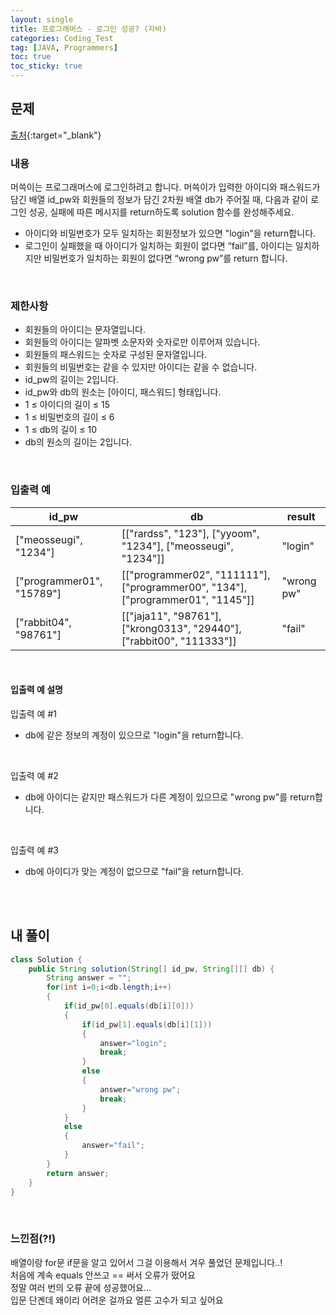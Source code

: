 ```yaml
---
layout: single
title: 프로그래머스 - 로그인 성공? (자바)
categories: Coding_Test
tag: [JAVA, Programmers]
toc: true
toc_sticky: true
---
```


## 문제
[출처](https://school.programmers.co.kr/learn/courses/30/lessons/120883){:target="_blank"}
### 내용
머쓱이는 프로그래머스에 로그인하려고 합니다. 머쓱이가 입력한 아이디와 패스워드가 담긴 배열 id_pw와 회원들의 정보가 담긴 2차원 배열 db가 주어질 때, 다음과 같이 로그인 성공, 실패에 따른 메시지를 return하도록 solution 함수를 완성해주세요.

 * 아이디와 비밀번호가 모두 일치하는 회원정보가 있으면 "login"을 return합니다.
 * 로그인이 실패했을 때 아이디가 일치하는 회원이 없다면 “fail”를, 아이디는 일치하지만 비밀번호가 일치하는 회원이 없다면 “wrong pw”를 return 합니다.
<br/>

### 제한사항
 * 회원들의 아이디는 문자열입니다.
 * 회원들의 아이디는 알파벳 소문자와 숫자로만 이루어져 있습니다.
 * 회원들의 패스워드는 숫자로 구성된 문자열입니다.
 * 회원들의 비밀번호는 같을 수 있지만 아이디는 같을 수 없습니다.
 * id_pw의 길이는 2입니다.
 * id_pw와 db의 원소는 [아이디, 패스워드] 형태입니다.
 * 1 ≤ 아이디의 길이 ≤ 15
 * 1 ≤ 비밀번호의 길이 ≤ 6
 * 1 ≤ db의 길이 ≤ 10
 * db의 원소의 길이는 2입니다.

<br/>

### 입출력 예

id_pw|db|result
---|---|---
["meosseugi", "1234"]|[["rardss", "123"], ["yyoom", "1234"], ["meosseugi", "1234"]]|"login"
["programmer01", "15789"]|[["programmer02", "111111"], ["programmer00", "134"], ["programmer01", "1145"]]|"wrong pw"
["rabbit04", "98761"]|[["jaja11", "98761"], ["krong0313", "29440"], ["rabbit00", "111333"]]|"fail"

<br/>

#### 입출력 예 설명
입출력 예 #1
 * db에 같은 정보의 계정이 있으므로 "login"을 return합니다.

<br/>
 
입출력 예 #2
 * db에 아이디는 같지만 패스워드가 다른 계정이 있으므로 "wrong pw"를 return합니다.

<br/>

입출력 예 #3
 * db에 아이디가 맞는 계정이 없으므로 "fail"을 return합니다.

<br/><br/>

## 내 풀이
```java
class Solution {
    public String solution(String[] id_pw, String[][] db) {
        String answer = "";
        for(int i=0;i<db.length;i++)
        {
            if(id_pw[0].equals(db[i][0]))
            {
                if(id_pw[1].equals(db[i][1]))
                {
                    answer="login";
                    break;
                }
                else
                {
                    answer="wrong pw";
                    break;
                }
            }
            else
            {
                answer="fail";
            }
        }
        return answer;
    }
}
```
<br/>

### 느낀점(?!)
배열이랑 for문 if문을 알고 있어서 그걸 이용해서 겨우 풀었던 문제입니다..! <br/>
처음에 계속 equals 안쓰고 == 써서 오류가 떴어요 <br/>
정말 여러 번의 오류 끝에 성공했어요... <br/>
입문 단곈데 왜이리 어려운 걸까요 얼른 고수가 되고 싶어요
